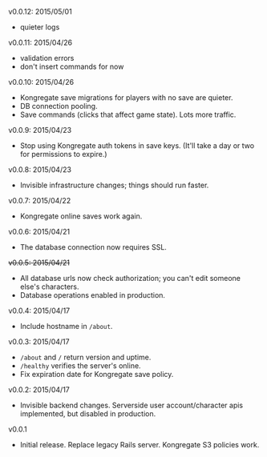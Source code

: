 v0.0.12: 2015/05/01
* quieter logs

v0.0.11: 2015/04/26
* validation errors
* don't insert commands for now

v0.0.10: 2015/04/26
* Kongregate save migrations for players with no save are quieter.
* DB connection pooling.
* Save commands (clicks that affect game state). Lots more traffic.

v0.0.9: 2015/04/23
* Stop using Kongregate auth tokens in save keys. (It'll take a day or two for permissions to expire.)

v0.0.8: 2015/04/23
* Invisible infrastructure changes; things should run faster.

v0.0.7: 2015/04/22
* Kongregate online saves work again.

v0.0.6: 2015/04/21
* The database connection now requires SSL.

~~v0.0.5: 2015/04/21~~
* All database urls now check authorization; you can't edit someone else's characters.
* Database operations enabled in production.

v0.0.4: 2015/04/17
* Include hostname in `/about`.

v0.0.3: 2015/04/17
* `/about` and `/` return version and uptime.
* `/healthy` verifies the server's online.
* Fix expiration date for Kongregate save policy.

v0.0.2: 2015/04/17
* Invisible backend changes. Serverside user account/character apis implemented, but disabled in production.

v0.0.1
* Initial release. Replace legacy Rails server. Kongregate S3 policies work.
